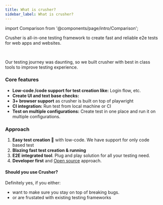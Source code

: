 ```yaml
---
title: What is crusher?
sidebar_label: What is crusher?
---
```


import Comparison from '@components/page/intro/Comparison';

<head>
  <title>What is Crusher?</title>
  <meta
    name="description"
    content="How crusher works? How it's different from other solutions like playwright, selenium, cypress?"
  />
</head>


Crusher is all-in-one testing framework to create fast and reliable e2e tests for web apps and websites. 

<br/>

Our testing journey was daunting, so we built crusher with best in class tools to improve testing experience. 


<Comparison/>

### Core features

- **Low-code /code support for test creation like:** Login flow, etc.
- **Create UI and text base checks:**
- **3+ browser support** as crusher is built on top of playwright
- **CI integration:** Run test from local machine or CI
- **Test on multiple configurations:** Create test in one place and run it on multiple configurations.

### Approach

1. **Easy test creation 🎯** with low-code. We have support for only code based test
2. **Blazing fast test creation & running**
3. **E2E integrated tool**. Plug and play solution for all your testing need.
4. **Developer first** and [Open source](https://github.com/crusherdev/crusher) approach.


#### **Should you use Crusher?**
Definitely yes, if you either:
- want to make sure you stay on top of breaking bugs. 
- or are frustated with existing testing frameworks

<!-- 
## Who uses Crusher?

Crusher is used by Engineers, QAs, product manager, founder. It's a robust tool for everyone involved in product development.

Team use crusher for variety of use cases, like:

1. **Developers looking to ship software fast**, without waiting for QA approval or fixing bugs again and again.

2. **QA Manager doing manual QA** looking to automate their workflow.

3. **VP/Manager** who want their team to focus on shipping software and not on fixing bugs.

4. **Founder or Product owner** to make sure their users get best version of the apps.

Ultimately, using Crusher will help you ship fast, and without bugs. Everyone gets to be happy in the end.

:::info Info
Crusher is designed mainly for Devs/QA engineer, and to offer a better testing workflow. At certain times, you might need to dev support;
We're happy to help in those cases.
:::

## What can you do with Crusher?

There are variety of stuff crusher can do

1. **Write functional test:** Create e2e functional test in few mins

2. **Create UI and text assertion:** Test UI and add text assertion.

3. **Multibrowser support.** Run test in multiple browsers.

4. **CI integration:** Run test from local machine or CI

5. **Monitor production** for stability.

6. **Chain tests together.** Run test in sequence

7. **Extensbility**: Use custom code to test complex use cases

8. **Concurrency:** Run all the test in parallel and decrease your test build time significantly.

9. T**est on multiple configurations:** Create test in one place and run it on multiple configurations.

## What sets us apart?

There are four features that set us apart

1. **Low-code approach 🎯** to create test. Create both simple and powerful tests.

2. **Blazing fast test creation**. You can literally create test in <2 mins.

3. **E2E integrated tool**. Plug and play solution for all your testing need.

4. **Developer first** and **[Open source](https://github.com/crusherdev/crusher) approach**. -->
